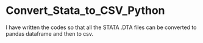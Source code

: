 # Convert_Stata_to_CSV_Python
I have written the codes so that all the STATA .DTA files can be converted to pandas dataframe and then to csv.
